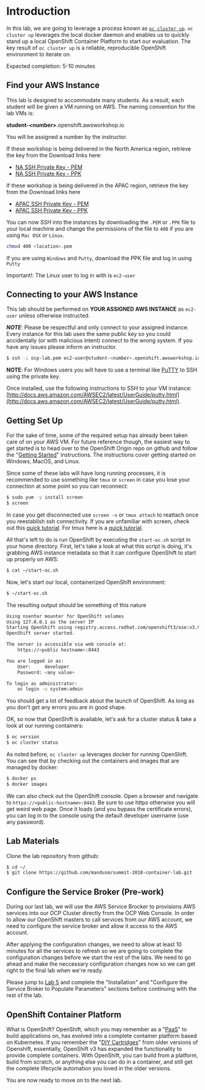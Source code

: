 # Introduction

In this lab, we are going to leverage a process known as [`oc cluster up`](https://github.com/openshift/origin/blob/master/docs/cluster_up_down.md). `oc cluster up` leverages the local docker daemon and enables us to quickly stand up a local OpenShift Container Platform to start our evaluation. The key result of `oc cluster up` is a reliable, reproducible OpenShift environment to iterate on.

Expected completion: 5-10 minutes

## Find your AWS Instance
This lab is designed to accommodate many students. As a result, each student will be given a VM running on AWS. The naming convention for the lab VMs is:

**student-\<number\>**.openshift.awsworkshop.io

You will be assigned a number by the instructor.

If these workshop is being delivered in the North America region, retrieve the key from the Download links here:
- [NA SSH Private Key - PEM ](https://s3-us-west-2.amazonaws.com/redhat-lunch-learn-lab/keys/ocp-lab.pem)
- [NA SSH Private Key - PPK ](https://s3-us-west-2.amazonaws.com/redhat-lunch-learn-lab/keys/ocp-lab.ppk)

If these workshop is being delivered in the APAC region, retrieve the key from the Download links here
- [APAC SSH Private Key - PEM ](https://s3-us-west-2.amazonaws.com/redhat-workshops/keys/apac-workshops.pem)
- [APAC SSH Private Key - PPK ](https://s3-us-west-2.amazonaws.com/redhat-workshops/keys/apac-workshops.ppk)

You can now _SSH_ into the instances by downloading the `.PEM` or `.PPK` file to your local machine and change the permissions of the file to `400` if you are using `Mac OSX` or `Linux`.

```bash
chmod 400 <location>.pem
```

If you are using `Windows` and `Putty`, download the PPK file and log in using `Putty`

Important!: The Linux user to log in with is `ec2-user`

## Connecting to your AWS Instance
This lab should be performed on **YOUR ASSIGNED AWS INSTANCE** as `ec2-user` unless otherwise instructed.

**_NOTE_**: Please be respectful and only connect to your assigned instance. Every instance for this lab uses the same public key so you could accidentally (or with malicious intent) connect to the wrong system. If you have any issues please inform an instructor.
```bash
$ ssh -i ocp-lab.pem ec2-user@student-<number>.openshift.awsworkshop.io
```

**NOTE**: For Windows users you will have to use a terminal like [PuTTY](https://www.chiark.greenend.org.uk/~sgtatham/putty/latest.html) to SSH using the private key.

Once installed, use the following instructions to SSH to your VM instance: [http://docs.aws.amazon.com/AWSEC2/latest/UserGuide/putty.html](http://docs.aws.amazon.com/AWSEC2/latest/UserGuide/putty.html).


## Getting Set Up
For the sake of time, some of the required setup has already been taken care of on your AWS VM. For future reference though, the easiest way to get started is to head over to the OpenShift Origin repo on github and follow the "[Getting Started](https://github.com/openshift/origin/blob/master/docs/cluster_up_down.md)" instructions. The instructions cover getting started on Windows, MacOS, and Linux.

Since some of these labs will have long running processes, it is recommended to use something like `tmux` or `screen` in case you lose your connection at some point so you can reconnect:
```bash
$ sudo yum -y install screen
$ screen
```

In case you get disconnected use `screen -x` or `tmux attach` to reattach once you reestablish ssh connectivity. If you are unfamiliar with screen, check out this [quick tutorial](https://www.mattcutts.com/blog/a-quick-tutorial-on-screen/). For tmux here is a [quick tutorial](https://fedoramagazine.org/use-tmux-more-powerful-terminal/).

All that's left to do is run OpenShift by executing the `start-oc.sh` script in your home directory. First, let's take a look at what this script is doing, it's grabbing AWS instance metadata so that it can configure OpenShift to start up properly on AWS:
```bash
$ cat ~/start-oc.sh
```
Now, let's start our local, containerized OpenShift environment:
```bash
$ ~/start-oc.sh
```

The resulting output should be something of this nature
```bash
Using nsenter mounter for OpenShift volumes
Using 127.0.0.1 as the server IP
Starting OpenShift using registry.access.redhat.com/openshift3/ose:v3.9.14 ...
OpenShift server started.

The server is accessible via web console at:
    https://<public hostname>:8443

You are logged in as:
    User:     developer
    Password: <any value>

To login as administrator:
    oc login -u system:admin
```
You should get a lot of feedback about the launch of OpenShift. As long as you don't get any errors you are in good shape.

OK, so now that OpenShift is available, let's ask for a cluster status & take a look at our running containers:
```bash
$ oc version
$ oc cluster status
```

As noted before, `oc cluster up` leverages docker for running
OpenShift. You can see that by checking out the containers and
images that are managed by docker:

```bash
$ docker ps
$ docker images
```
We can also check out the OpenShift console. Open a browser and navigate to `https://<public-hostname>:8443`. Be sure to use http*s* otherwise you will get weird web page. Once it loads (and you bypass the certificate errors), you can log in to the console using the default developer username (use any password).

## Lab Materials

Clone the lab repository from github:

```bash
$ cd ~/
$ git clone https://github.com/mandusm/summit-2018-container-lab.git
```

## Configure the Service Broker (Pre-work)

During our last lab, we will use the AWS Service Brocker to provisions AWS services into our OCP Cluster directly from the OCP Web Console. In order to allow our OpenShift masters to call services from our AWS account, we need to configure the service broker and allow it access to the AWS account.

After applying the configuration changes, we need to allow at least 10 minutes for all the services to refresh so we are going to complete the configuration changes before we start the rest of the labs. We need to go ahead and make the neccessary configuration changes now so we can get right to the final lab when we're ready.

Please jump to [Lab 5](http://openshift.awsworkshop.io/index.html#/workshop/openshift_rh_summit_2018/module/labs_awssb_awssb) and complete the "Installation" and "Configure the Service Broker to Populate Parameters" sections before continuing with the rest of the lab.

## OpenShift Container Platform

What is OpenShift? OpenShift, which you may remember as a "[PaaS](https://en.wikipedia.org/wiki/Platform_as_a_service)" to build applications on, has evolved into a complete container platform based on Kubernetes. If you remember the "[DIY Cartridges](https://github.com/openshift/origin-server/blob/master/documentation/oo_cartridge_guide.adoc#diy)" from older versions of Openshift, essentially, OpenShift v3 has expanded the functionality to provide complete containers. With OpenShift, you can build from a platform, build from scratch, or anything else you can do in a container, and still get the complete lifecycle automation you loved in the older versions.

You are now ready to move on to the next lab.
